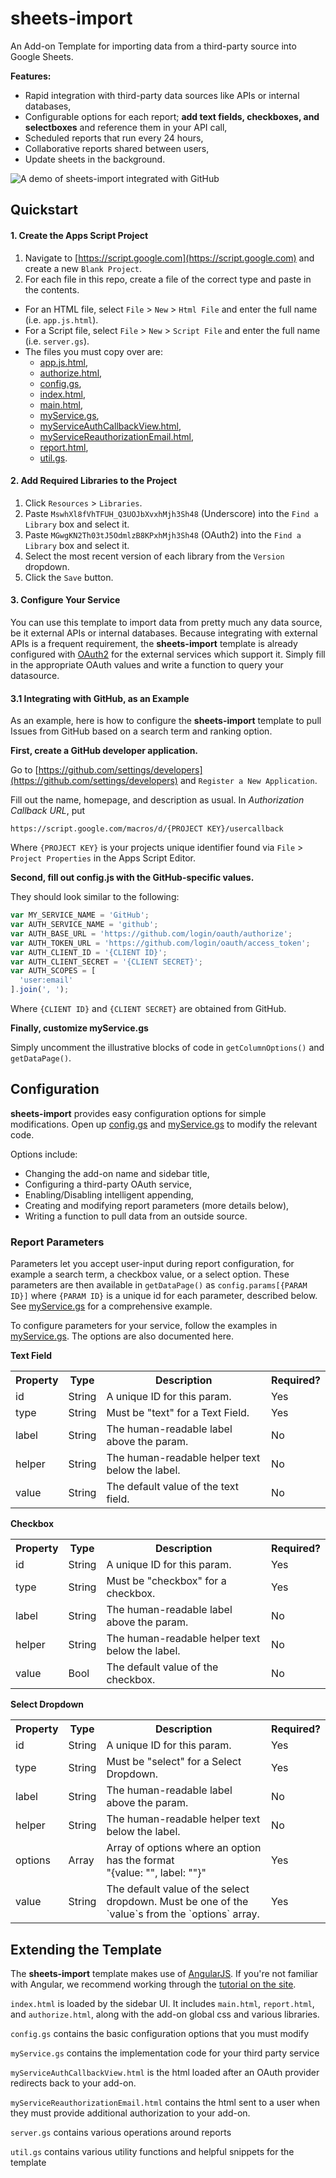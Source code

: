 # sheets-import

An Add-on Template for importing data from a third-party source into
Google Sheets.

**Features:**

- Rapid integration with third-party data sources like APIs or internal
  databases,
- Configurable options for each report;
  **add text fields, checkboxes, and selectboxes** and reference them in
  your API call,
- Scheduled reports that run every 24 hours,
- Collaborative reports shared between users,
- Update sheets in the background.

![A demo of sheets-import integrated with GitHub](assets/demo.gif)

## Quickstart

#### 1. Create the Apps Script Project

1. Navigate to [https://script.google.com](https://script.google.com) and create
  a new `Blank Project`.
2. For each file in this repo, create a file of the
  correct type and paste in the contents.
  - For an HTML file, select `File` > `New` > `Html File` and enter the
    full name (i.e. `app.js.html`).
  - For a Script file, select `File` > `New` > `Script File` and enter the
    full name (i.e. `server.gs`).
  - The files you must copy over are:
    - [app.js.html](/raw/master/app.js.html),
    - [authorize.html](/raw/master/authorize.html),
    - [config.gs](/raw/master/config.gs),
    - [index.html](/raw/master/index.html),
    - [main.html](/raw/master/main.html),
    - [myService.gs](/raw/master/myService.gs),
    - [myServiceAuthCallbackView.html](/raw/master/myServiceAuthCallbackView.html),
    - [myServiceReauthorizationEmail.html](/raw/master/myServiceReauthorizationEmail.html),
    - [report.html](/raw/master/report.html),
    - [util.gs](/raw/master/util.gs).

#### 2. Add Required Libraries to the Project

  1. Click `Resources` > `Libraries`.
  2. Paste `MswhXl8fVhTFUH_Q3UOJbXvxhMjh3Sh48` (Underscore) into the
    `Find a Library` box and select it.
  3. Paste `MGwgKN2Th03tJ5OdmlzB8KPxhMjh3Sh48` (OAuth2) into the
    `Find a Library` box and select it.
  4. Select the most recent version of each library from the `Version` dropdown.
  5. Click the `Save` button.

#### 3. Configure Your Service

You can use this template to import data from pretty much any data source, be it
external APIs or internal databases. Because integrating with external APIs is
a frequent requirement, the **sheets-import** template is already configured with
[OAuth2](https://github.com/googlesamples/apps-script-oauth2) for the external
services which support it. Simply fill in the appropriate OAuth values and write
a function to query your datasource.

#### 3.1 Integrating with GitHub, as an Example

As an example, here is how to configure the **sheets-import** template to pull
Issues from GitHub based on a search term and ranking option.

**First, create a GitHub developer application.**

Go to [https://github.com/settings/developers](https://github.com/settings/developers)
and `Register a New Application`.

Fill out the name, homepage, and description as usual.
In *Authorization Callback URL*, put

```
https://script.google.com/macros/d/{PROJECT KEY}/usercallback
```

Where `{PROJECT KEY}` is your projects unique identifier found via
`File` > `Project Properties` in the Apps Script Editor.

**Second, fill out config.js with the GitHub-specific values.**

They should look similar to the following:

```js
var MY_SERVICE_NAME = 'GitHub';
var AUTH_SERVICE_NAME = 'github';
var AUTH_BASE_URL = 'https://github.com/login/oauth/authorize';
var AUTH_TOKEN_URL = 'https://github.com/login/oauth/access_token';
var AUTH_CLIENT_ID = '{CLIENT ID}';
var AUTH_CLIENT_SECRET = '{CLIENT SECRET}';
var AUTH_SCOPES = [
  'user:email'
].join(', ');
```

Where `{CLIENT ID}` and `{CLIENT SECRET}` are obtained from GitHub.

**Finally, customize myService.gs**

Simply uncomment the illustrative blocks of code in `getColumnOptions()`
and `getDataPage()`.

## Configuration

**sheets-import** provides easy configuration options for simple modifications.
Open up [config.gs](config.gs) and [myService.gs](myService.gs) to modify the
relevant code.

Options include:

- Changing the add-on name and sidebar title,
- Configuring a third-party OAuth service,
- Enabling/Disabling intelligent appending,
- Creating and modifying report parameters (more details below),
- Writing a function to pull data from an outside source.

### Report Parameters

Parameters let you accept user-input during report configuration, for example a
search term, a checkbox value, or a select option. These parameters are then
available in `getDataPage()` as `config.params[{PARAM ID}]` where `{PARAM ID}` is
a unique id for each parameter, described below. See [myService.gs](myService.gs)
for a comprehensive example.

To configure parameters for your service, follow the examples in
[myService.gs](myService.gs). The options are also documented here.

**Text Field**

<table>
  <tr><th>Property</th><th>Type</th><th>Description</th><th>Required?</th></tr>

  <tr>
    <td>id</td>
    <td>String</td>
    <td>A unique ID for this param.</td>
    <td>Yes</td>
  </tr>
  <tr>
    <td>type</td>
    <td>String</td>
    <td>Must be "text" for a Text Field.</td>
    <td>Yes</td>
  </tr>
  <tr>
    <td>label</td>
    <td>String</td>
    <td>The human-readable label above the param.</td>
    <td>No</td>
  </tr>
  <tr>
    <td>helper</td>
    <td>String</td>
    <td>The human-readable helper text below the label.</td>
    <td>No</td>
  </tr>
  <tr>
    <td>value</td>
    <td>String</td>
    <td>The default value of the text field.</td>
    <td>No</td>
  </tr>
</table>

**Checkbox**

<table>
  <tr><th>Property</th><th>Type</th><th>Description</th><th>Required?</th></tr>

  <tr>
    <td>id</td>
    <td>String</td>
    <td>A unique ID for this param.</td>
    <td>Yes</td>
  </tr>
  <tr>
    <td>type</td>
    <td>String</td>
    <td>Must be "checkbox" for a checkbox.</td>
    <td>Yes</td>
  </tr>
  <tr>
    <td>label</td>
    <td>String</td>
    <td>The human-readable label above the param.</td>
    <td>No</td>
  </tr>
  <tr>
    <td>helper</td>
    <td>String</td>
    <td>The human-readable helper text below the label.</td>
    <td>No</td>
  </tr>
  <tr>
    <td>value</td>
    <td>Bool</td>
    <td>The default value of the checkbox.</td>
    <td>No</td>
  </tr>
</table>

**Select Dropdown**

<table>
  <tr><th>Property</th><th>Type</th><th>Description</th><th>Required?</th></tr>

  <tr>
    <td>id</td>
    <td>String</td>
    <td>A unique ID for this param.</td>
    <td>Yes</td>
  </tr>
  <tr>
    <td>type</td>
    <td>String</td>
    <td>Must be "select" for a Select Dropdown.</td>
    <td>Yes</td>
  </tr>
  <tr>
    <td>label</td>
    <td>String</td>
    <td>The human-readable label above the param.</td>
    <td>No</td>
  </tr>
  <tr>
    <td>helper</td>
    <td>String</td>
    <td>The human-readable helper text below the label.</td>
    <td>No</td>
  </tr>
  <tr>
    <td>options</td>
    <td>Array</td>
    <td>Array of options where an option has the format <br/> "{value: "", label: ""}"</td>
    <td>Yes</td>
  </tr>
  <tr>
    <td>value</td>
    <td>String</td>
    <td>The default value of the select dropdown. Must be one of the `value`s from the `options` array.</td>
    <td>Yes</td>
  </tr>
</table>

## Extending the Template

The **sheets-import** template makes use of [AngularJS](https://angularjs.org).
If you're not familiar with Angular, we recommend working through the
[tutorial on the site](https://docs.angularjs.org/tutorial).

`index.html` is loaded by the sidebar UI. It includes `main.html`,
`report.html`, and `authorize.html`, along with the add-on global css and
various libraries.

`config.gs` contains the basic configuration options that you must modify

`myService.gs` contains the implementation code for your third party service

`myServiceAuthCallbackView.html` is the html loaded after an OAuth provider
redirects back to your add-on.

`myServiceReauthorizationEmail.html` contains the html sent to a user when they
must provide additional authorization to your add-on.

`server.gs` contains various operations around reports

`util.gs` contains various utility functions and helpful snippets for the
template
